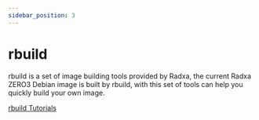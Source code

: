 ```yaml
---
sidebar_position: 3
---
```


# rbuild

rbuild is a set of image building tools provided by Radxa, the current Radxa ZERO3 Debian image is built by rbuild, with this set of tools can help you quickly build your own image.

[rbuild Tutorials](https://github.com/radxa-repo/rbuild/blob/main/docs/SUMMARY.md)
